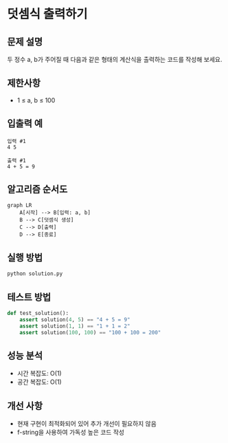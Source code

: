 # 덧셈식 출력하기

## 문제 설명
두 정수 a, b가 주어질 때 다음과 같은 형태의 계산식을 출력하는 코드를 작성해 보세요.

## 제한사항
- 1 ≤ a, b ≤ 100

## 입출력 예
```
입력 #1
4 5

출력 #1
4 + 5 = 9
```

## 알고리즘 순서도
```mermaid
graph LR
    A[시작] --> B[입력: a, b]
    B --> C[덧셈식 생성]
    C --> D[출력]
    D --> E[종료]
```

## 실행 방법
```bash
python solution.py
```

## 테스트 방법
```python
def test_solution():
    assert solution(4, 5) == "4 + 5 = 9"
    assert solution(1, 1) == "1 + 1 = 2"
    assert solution(100, 100) == "100 + 100 = 200"
```

## 성능 분석
- 시간 복잡도: O(1)
- 공간 복잡도: O(1)

## 개선 사항
- 현재 구현이 최적화되어 있어 추가 개선이 필요하지 않음
- f-string을 사용하여 가독성 높은 코드 작성 